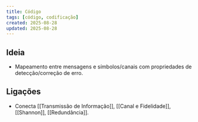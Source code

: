 ```yaml
---
title: Código
tags: [código, codificação]
created: 2025-08-28
updated: 2025-08-28
---
```


## Ideia
- Mapeamento entre mensagens e símbolos/canais com propriedades de detecção/correção de erro.

## Ligações
- Conecta [[Transmissão de Informação]], [[Canal e Fidelidade]], [[Shannon]], [[Redundância]].

